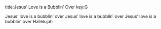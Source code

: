 title:Jesus’ Love is a Bubblin’ Over
key:G

Jesus’ love is a bubblin’ over 
Jesus’ love is a bubblin’ over 
Jesus’ love is a bubblin’ over
Hallelujah
